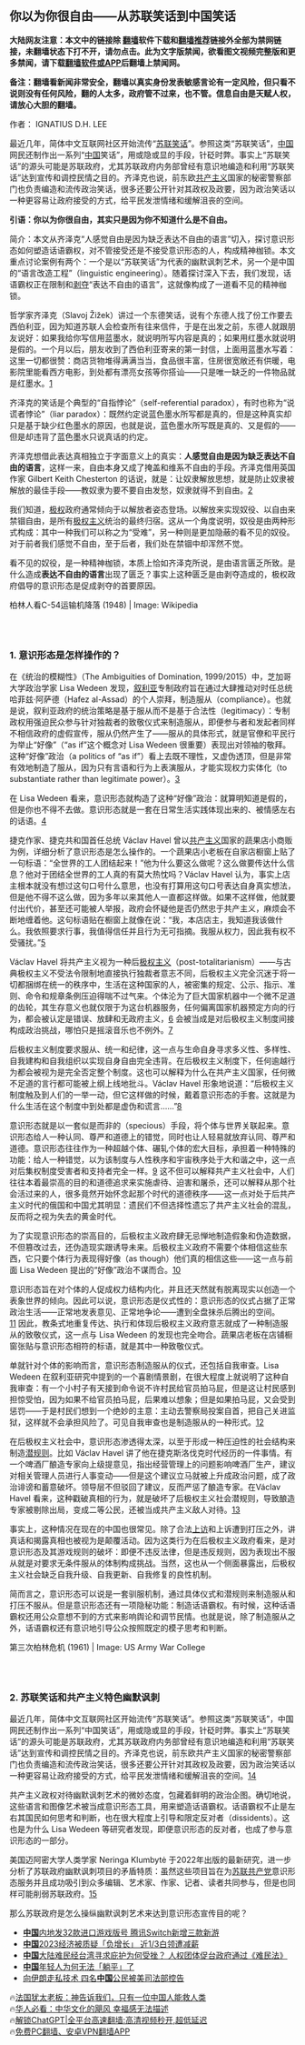  <!-- 面包屑导航 --> <h2>你以为你很自由——从苏联笑话到中国笑话</h2> <p class="notice"><b>大陆网友注意：本文中的链接除 <a href="https://github.com/bannedbook/fanqiang" >翻墙</a>软件下载和<a href="https://github.com/killgcd/justmysocks/blob/master/README.md">翻墙推荐</a>链接外全部为禁网链接，未翻墙状态下打不开，请勿点击。此为文字版禁闻，欲看图文视频完整版和更多禁闻，请下载<a href="https://github.com/bannedbook/fanqiang">翻墙软件或APP</a>后翻墙上禁闻网。</p><p>备注：翻墙看新闻非常安全，翻墙以真实身份发表敏感言论有一定风险，但只看不说则没有任何风险，翻的人太多，政府管不过来，也不管。信息自由是天赋人权，请放心大胆的翻墙。</b></p>  <div class="entry"> <p>作者： IGNATIUS D.H. LEE</p> <p id="summary">最近几年，简体中文互联网社区开始流传“<a href="https://www.bannedbook.org/bnews/tag/%E8%8B%8F%E8%81%94/" class="st_tag internal_tag" rel="tag" title="标签 苏联 下的日志">苏联</a><a href="https://www.bannedbook.org/bnews/tag/%E7%AC%91%E8%AF%9D/" class="st_tag internal_tag" rel="tag" title="标签 笑话 下的日志">笑话</a>”。参照这类“苏联笑话”，<span class='wp_keywordlink_affiliate'><a href="https://www.bannedbook.org/" title="中国" target="_blank">中国</a></span>网民还制作出一系列“<a href="https://www.bannedbook.org/bnews/tag/%E4%B8%AD%E5%9B%BD/" class="st_tag internal_tag" rel="tag" title="标签 中国 下的日志">中国</a>笑话”，用或隐或显的手段，针砭时弊。事实上“苏联笑话”的源头可能是苏联政府，尤其苏联政府内务部曾经有意识地编造和利用“苏联笑话”达到宣传和调控民情之目的。齐泽克也说，前东欧<span class='wp_keywordlink'><a href="https://www.bannedbook.org/forum2/topic6177.html" title="《共产主义的终极目的》" target="_blank">共产主义</a></span>国家的秘密警察部门也负责编造和流传政治笑话，很多还要公开针对其政权及政要，因为政治笑话以一种更容易让政府接受的方式，给平民发泄情绪和缓解沮丧的空间。</p> <p><b>引语：你以为你很自由，其实只是因为你不知道什么是不自由。</b></p> <p>简介：本文从齐泽克“人感觉自由是因为缺乏表达不自由的语言”切入，探讨意识形态如何塑造话语霸权，对不管接受还是不接受意识形态的人，构成精神枷锁。本文重点讨论案例有两个：一个是以“苏联笑话”为代表的幽默讽刺艺术，另一个是中国的“语言改造工程”（linguistic engineering）。随着探讨深入下去，我们发现，话语霸权正在限制和<span class='wp_keywordlink'><a href="https://www.bannedbook.org/forum2/topic21.html" title="《剥夺》 黄建民 著" target="_blank">剥夺</a></span>“表达不自由的语言”，这就像构成了一道看不见的精神枷锁。</p> <p>哲学家齐泽克（Slavoj Žižek）讲过一个东德笑话，说有个东德人找了份工作要去西伯利亚，因为知道苏联人会检查所有往来信件，于是在出发之前，东德人就跟朋友说好：如果我给你写信用蓝墨水，就说明所写内容是真的；如果用红墨水就说明是假的。一个月以后，朋友收到了西伯利亚寄来的第一封信，上面用蓝墨水写着：这里一切都很赞：商店货物堆得满满当当，食品很丰富，住房很宽敞还有供暖，电影院里能看西方电影，到处都有漂亮女孩等你搭讪——只是唯一缺乏的一件物品就是红墨水。<a data-component-name="FootnoteAnchorToDOM" href="https://ignatiusdhleechinese.substack.com/p/e42#footnote-1-137424241" id="footnote-anchor-1-137424241" rel target="_self">1</a></p> <p>齐泽克的笑话是个典型的“自指悖论”（self-referential paradox），有时也称为“说谎者悖论”（liar paradox）：既然约定说蓝色墨水所写都是真的，但是这种真实却只是基于缺少红色墨水的原因，也就是说，蓝色墨水所写既是真的、又是假的——但是却违背了蓝色墨水只说真话的约定。</p> <p>齐泽克想借此表达真相独立于字面意义上的真实：<strong>人感觉自由是因为缺乏表达不自由的语言</strong>，这样一来，自由本身又成了掩盖和维系不自由的手段。齐泽克借用英国作家 Gilbert Keith Chesterton 的话说，就是：让奴隶解放思想，就是防止奴隶被解放的最佳手段——教奴隶为要不要自由发愁，奴隶就得不到自由。<a data-component-name="FootnoteAnchorToDOM" href="https://ignatiusdhleechinese.substack.com/p/e42#footnote-2-137424241" id="footnote-anchor-2-137424241" rel target="_self">2</a></p> <p>我们知道，<a href="https://www.bannedbook.org/bnews/tag/%e6%9e%81%e6%9d%83/" class="st_tag internal_tag" rel="tag" title="标签 极权 下的日志">极权</a>政府通常倾向于以解放者姿态登场。以解放来实现奴役、以自由来禁锢自由，是所有<span class='wp_keywordlink'><a href="https://www.bannedbook.org/forum2/topic223.html" title="极权主义与现代民主" target="_blank">极权主义</a></span>统治的最终归宿。这从一个角度说明，奴役是由两种形式构成：其中一种我们可以称之为“受难”，另一种则是更加隐蔽的看不见的奴役。对于前者我们感觉不自由，至于后者，我们处在禁锢中却浑然不觉。</p> <p>看不见的奴役，是一种精神枷锁，本质上恰如齐泽克所说，是由语言匮乏所致。是什么造成<strong>表达不自由的语言</strong>出现了匮乏？事实上这种匮乏是由剥夺造成的，极权政府倡导的意识形态是促成剥夺的首要原因。</p> <p><a data-component-name="Image2ToDOM" href="https://substackcdn.com/image/fetch/f_auto,q_auto:good,fl_progressive:steep/https%3A%2F%2Fsubstack-post-media.s3.amazonaws.com%2Fpublic%2Fimages%2F6603e268-2185-45a4-903e-9dcec4eed250_766x729.jpeg" rel target="_blank"></a></p> <p>柏林人看C-54运输机降落 (1948) | Image: Wikipedia</p> <h3>&nbsp;</h3> <h3>1. 意识形态是怎样操作的？</h3> <p>在《统治的模糊性》（The Ambiguities of Domination, 1999/2015）中，芝加哥大学政治学家 Lisa Wedeen 发现，<a href="https://www.bannedbook.org/bnews/tag/%e5%8f%99%e5%88%a9%e4%ba%9a/" class="st_tag internal_tag" rel="tag" title="标签 叙利亚 下的日志">叙利亚</a>专制政府旨在通过大肆推动对时任总统哈菲兹·阿萨德（Hafez al-Assad）的个人崇拜，制造服从（compliance）。也就是说，叙利亚政府的统治策略是基于服从而不是基于合法性（legitimacy）：专制政权用强迫民众参与针对独裁者的致敬仪式来制造服从，即便参与者和发起者同样不相信政府的虚假宣传，服从仍然产生了——服从的具体形式，就是官僚和平民行为举止“好像”（“as if”这个概念对 Lisa Wedeen 很重要）表现出对领袖的敬拜。这种“好像”政治（a politics of “as if”）看上去既不理性，又虚伪透顶，但是非常有效地制造了服从，因为只有言语和行为上表演服从，才能实现权力实体化（to substantiate rather than legitimate power）。<a data-component-name="FootnoteAnchorToDOM" href="https://ignatiusdhleechinese.substack.com/p/e42#footnote-3-137424241" id="footnote-anchor-3-137424241" rel target="_self">3</a></p> <p>在 Lisa Wedeen 看来，意识形态就构造了这种“好像”政治：就算明知道是假的，但是你也不得不去做。意识形态就是一套在日常生活实践体现出来的、被情感左右的话语。<a data-component-name="FootnoteAnchorToDOM" href="https://ignatiusdhleechinese.substack.com/p/e42#footnote-4-137424241" id="footnote-anchor-4-137424241" rel target="_self">4</a></p> <p>捷克作家、捷克共和国首任总统 Václav Havel 曾以<a href="https://www.bannedbook.org/bnews/tag/%e5%85%b1%e4%ba%a7%e4%b8%bb%e4%b9%89/" class="st_tag internal_tag" rel="tag" title="标签 共产主义 下的日志">共产主义</a>国家的蔬果店小商贩为例，详细分析了意识形态是怎么操作的。一个蔬果店小老板在自家店橱窗上贴了一句标语：“全世界的工人团结起来！”他为什么要这么做呢？这么做要传达什么信息？他对于团结全世界的工人真的有莫大热忱吗？Václav Havel 认为，事实上店主根本就没有想过这句口号什么意思，也没有打算用这句口号表达自身真实想法，但是他不得不这么做，因为多年以来其他人一直都这样做。如果不这样做，他就要付出代价，甚至还可能被人举报，政府会怀疑他是否仍然忠于共产主义，麻烦会不断地缠着他。这句标语贴在橱窗上就像在说：“我，本店店主，我知道我该做什么。我依照要求行事，我值得信任并且行为无可指摘。我服从权力，因此我有权不受骚扰。”<a data-component-name="FootnoteAnchorToDOM" href="https://ignatiusdhleechinese.substack.com/p/e42#footnote-5-137424241" id="footnote-anchor-5-137424241" rel target="_self">5</a></p>  <p>Václav Havel 将共产主义视为一种后<a href="https://www.bannedbook.org/bnews/tag/%E6%9E%81%E6%9D%83%E4%B8%BB%E4%B9%89/" class="st_tag internal_tag" rel="tag" title="标签 极权主义 下的日志">极权主义</a>（post-totalitarianism）——与古典极权主义不受法令限制地直接执行独裁者意志不同，后极权主义完全沉迷于将一切都捆绑在统一的秩序中，生活在这种国家的人，被密集的规定、公示、指示、准则、命令和规章条例压迫得喘不过气来。个体沦为了巨大国家机器中一个微不足道的齿轮，其生存意义也就仅限于为这台机器服务，任何偏离国家机器预定方向的行为，都会被认定是错误、放肆和无政府主义，<a data-component-name="FootnoteAnchorToDOM" href="https://ignatiusdhleechinese.substack.com/p/e42#footnote-6-137424241" id="footnote-anchor-6-137424241" rel target="_self">6</a>&nbsp;会被当成是对后极权主义制度间接构成政治挑战，哪怕只是摇滚音乐也不例外。<a data-component-name="FootnoteAnchorToDOM" href="https://ignatiusdhleechinese.substack.com/p/e42#footnote-7-137424241" id="footnote-anchor-7-137424241" rel target="_self">7</a></p> <p>后极权主义制度要求服从、统一和纪律，这一点与生命自身寻求多义性、多样性、自我建构和自我组织以实现自身自由完全违背。在后极权主义制度下，任何逾越行为都会被视为是完全否定整个制度。这也可以解释为什么在共产主义国家，任何微不足道的言行都可能被上纲上线地批斗。Václav Havel 形象地说道：“后极权主义制度触及到人们的一举一动，但它这样做的时候，戴着意识形态的手套。这就是为什么生活在这个制度中到处都是虚伪和谎言……”<a data-component-name="FootnoteAnchorToDOM" href="https://ignatiusdhleechinese.substack.com/p/e42#footnote-8-137424241" id="footnote-anchor-8-137424241" rel target="_self">8</a></p> <p>意识形态就是以一套似是而非的（specious）手段，将个体与世界关联起来。意识形态给人一种认同、尊严和道德上的错觉，同时也让人轻易就放弃认同、尊严和道德。意识形态往往作为一种超越个体、碾轧个体的宏大目标，承担着一种特殊的功能：给人一种错觉，以为该制度与人性秩序和宇宙秩序处于大和谐之中，这一点对后集权制度受害者和支持者完全一样。<a data-component-name="FootnoteAnchorToDOM" href="https://ignatiusdhleechinese.substack.com/p/e42#footnote-9-137424241" id="footnote-anchor-9-137424241" rel target="_self">9</a>&nbsp;这不但可以解释共产主义社会中，人们往往本着最崇高的目的和道德追求来实施虐待、迫害和屠杀，还可以解释从那个社会活过来的人，很多竟然开始怀念起那个时代的道德秩序——这一点对处于后共产主义时代的俄国和中国尤其明显：遗民们不但选择性遗忘了共产主义社会的混乱，反而将之视为失去的黄金时代。</p> <p>为了实现意识形态的崇高目的，后极权主义政府肆无忌惮地制造假象和伪造数据，不但篡改过去，还伪造现实跟诱导未来。后极权主义政府不需要个体相信这些东西，它只要个体行为表现得好像（as though）他们真的相信这些——这一点与前面 Lisa Wedeen 提出的“好像”政治不谋而合。<a data-component-name="FootnoteAnchorToDOM" href="https://ignatiusdhleechinese.substack.com/p/e42#footnote-10-137424241" id="footnote-anchor-10-137424241" rel target="_self">10</a></p> <p>意识形态旨在对个体的人促成权力结构内化，并且还天然就有脱离现实以创造一个表象世界的倾向。因此可以说，意识形态是仪式性的：意识形态的仪式占据了正常政治生活——正常地发表意见、正常地争论——遭到全盘抹杀后腾出的空间。<a data-component-name="FootnoteAnchorToDOM" href="https://ignatiusdhleechinese.substack.com/p/e42#footnote-11-137424241" id="footnote-anchor-11-137424241" rel target="_self">11</a>&nbsp;因此，教条式地重复传达、执行和体现后极权主义政府意志就成了一种制造服从的致敬仪式，这一点与 Lisa Wedeen 的发现也完全吻合。蔬果店老板在店铺橱窗张贴与意识形态相符的标语，就是其中一种致敬仪式。</p> <p>单就针对个体的影响而言，意识形态制造服从的仪式，还包括自我审查。Lisa Wedeen 在叙利亚研究中提到的一个喜剧情景剧，在很大程度上就说明了这种自我审查：有一个小村子有天接到命令说不许村民给官员拍马屁，但是这让村民感到担惊受怕，因为如果不给官员拍马屁，后果难以想象；但是如果拍马屁，又会受到惩罚——于是村民们想到一个绝妙的主意：主动去警察局投案自首，把自己关进监狱，这样就不会承担风险了。可见自我审查也是制造服从的一种形式。<a data-component-name="FootnoteAnchorToDOM" href="https://ignatiusdhleechinese.substack.com/p/e42#footnote-12-137424241" id="footnote-anchor-12-137424241" rel target="_self">12</a></p> <p>在后极权主义社会中，意识形态渗透得太深，以至于形成一种压迫性的社会结构来制造<a href="https://www.bannedbook.org/bnews/tag/%e6%bd%9c%e8%a7%84%e5%88%99/" class="st_tag internal_tag" rel="tag" title="标签 潜规则 下的日志">潜规则</a>。比如 Václav Havel 讲了他在捷克斯洛伐克时代经历的一件事情。有一个啤酒厂酿造专家向上级提意见，指出经营管理上的问题影响啤酒厂生产，建议对相关管理人员进行人事变动——但是这个建议立马就被上升成政治问题，成了政治诽谤和蓄意破坏。领导层不但驳回了建议，反而严惩了酿造专家。在Václav Havel 看来，这种戳破真相的行为，就是破坏了后极权主义社会潜规则，导致酿造专家被剔除出局，变成二等公民，还被当成共产主义敌人对待。<a data-component-name="FootnoteAnchorToDOM" href="https://ignatiusdhleechinese.substack.com/p/e42#footnote-13-137424241" id="footnote-anchor-13-137424241" rel target="_self">13</a></p>  <p>事实上，这种情况在现在的中国也很常见。除了合法<span class='wp_keywordlink_affiliate'><a href="https://www.bannedbook.org/bnews/weiquan/" title="上访" target="_blank">上访</a></span>和上诉遭到打压之外，讲真话和揭露真相也被视为是颠覆活动。因为这类行为在后极权主义政府看来，是对意识形态及其游戏规则的破坏：即便不违反法律，但是违反规则，因为表现出不服从就是对要求无条件服从的体制构成挑战。当然，这也从一个侧面暴露出，后极权主义社会缺乏自我升级、自我更新、自我修复的良性机制。</p> <p>简而言之，意识形态可以说是一套驯服机制，通过具体仪式和潜规则来制造服从和打压不服从。但是意识形态还有一项隐秘功能：制造话语霸权。有时候，这种话语霸权还用公众意想不到的方式来影响舆论和调节民情。也就是说，除了制造服从之外，话语霸权还有意识地引导公众按照既定的模子思考和判断。</p> <p><a data-component-name="Image2ToDOM" href="https://substackcdn.com/image/fetch/f_auto,q_auto:good,fl_progressive:steep/https%3A%2F%2Fsubstack-post-media.s3.amazonaws.com%2Fpublic%2Fimages%2Fa6a0ac27-e0a5-47fc-b258-12605eb23cb4_3013x2478.png" rel target="_blank"></a></p> <p>第三次柏林危机 (1961) | Image: US Army War College</p> <h3>&nbsp;</h3> <h3>2. 苏联笑话和共产主义特色幽默讽刺</h3> <p>最近几年，简体中文互联网社区开始流传“苏联笑话”。参照这类“苏联笑话”，中国网民还制作出一系列“中国笑话”，用或隐或显的手段，针砭时弊。事实上“苏联笑话”的源头可能是苏联政府，尤其苏联政府内务部曾经有意识地编造和利用“苏联笑话”达到宣传和调控民情之目的。齐泽克也说，前东欧共产主义国家的秘密警察部门也负责编造和流传政治笑话，很多还要公开针对其政权及政要，因为政治笑话以一种更容易让政府接受的方式，给平民发泄情绪和缓解沮丧的空间。<a data-component-name="FootnoteAnchorToDOM" href="https://ignatiusdhleechinese.substack.com/p/e42#footnote-14-137424241" id="footnote-anchor-14-137424241" rel target="_self">14</a></p> <p>共产主义政权对待幽默讽刺艺术的微妙态度，包藏着鲜明的政治企图。确切地说，这些语言和图像艺术被当成意识形态工具，用来塑造话语霸权。话语霸权不止是左右其国民如何思考和判断，也在很大程度上引导和限定反对者（dissidents）。这也是为什么 Lisa Wedeen 等研究者发现，即便意识形态的反对者，也成了参与意识形态的一部分。</p> <p>美国迈阿密大学人类学家 Neringa Klumbytė 于2022年出版的最新研究，进一步分析了苏联政府幽默讽刺项目的矛盾特质：虽然这些项目旨在为<span class='wp_keywordlink'><a href="https://www.bannedbook.org/forum2/topic1409.html" title="苏联共产党九十三年（沈志华）" target="_blank">苏联共产党</a></span>意识形态服务并且成功吸引到众多编辑、艺术家、作家、记者、读者共同参与，但是也同样可能削弱苏联政府。<a data-component-name="FootnoteAnchorToDOM" href="https://ignatiusdhleechinese.substack.com/p/e42#footnote-15-137424241" id="footnote-anchor-15-137424241" rel target="_self">15</a></p>  <p>那么苏联政府是怎么操纵幽默讽刺艺术来达到意识形态宣传目的呢？</p> <!--<div id="taboola-mid-1"></div>--><ul class='op-related-articles' title='相关阅读'> <li><a href='https://www.bannedbook.org/bnews/itnews/20240202/1995996.html' target='_blank'><b>中国</b>内地发32款进口游戏版号 腾讯Switch新增三款新游</a></li> <li><a href='https://www.bannedbook.org/bnews/baitai/20240202/1995992.html' target='_blank'><b>中国</b>2023经济被质疑「负增长」 近1/3白领遭减薪</a></li> <li><a href='https://www.bannedbook.org/bnews/ssgc/20240202/1995989.html' target='_blank'><b>中国</b>大陆难民经台湾寻求庇护为何受挫？ 人权团体促台政府通过《难民法》</a></li> <li><a href='https://www.bannedbook.org/bnews/ccpdope/20240202/1995981.html' target='_blank'><b>中国</b>年轻人为何无法「躺平」了</a></li> <li><a href='https://www.bannedbook.org/bnews/baitai/20240202/1995979.html' target='_blank'>向伊朗走私技术 四名<b>中国</b>公民被美司法部控告</a></li> </ul> <p class="texttj"> 🔥<a href="https://www.bannedbook.org/bnews/ssgc/20230219/1850782.html" target="_blank">法国犹太老板：神告诉我们，只有一位中国人能救人类</a><br/> 🔥<a href="https://www.bannedbook.org/bnews/comments/20220220/1694796.html" target="_blank">华人必看：中华文化的飓风 幸福感无法描述</a><br/> 🔥<a href="https://github.com/bannedbook/fanqiang/wiki/V2ray%E6%9C%BA%E5%9C%BA" target="_blank">解锁ChatGPT|全平台高速翻墙:高清视频秒开,超低延迟</a><br/> 🔥<a href="https://github.com/bannedbook/fanqiang/wiki/%E7%A6%81%E9%97%BB%E7%BD%91%E5%AE%89%E5%8D%93%E7%BF%BB%E5%A2%99%E6%96%B0%E9%97%BBAPP" target="_blank">免费PC翻墙、安卓VPN翻墙APP</a><br/> </p><p class="src-info"> </p><a name='sharetosocial'></a> <div style="margin-bottom:5px;padding-bottom:5px;clear:both"> <div id="archive-pix-1" class="banner-ads"> <!-- AuctionX Display platform tag START --> <div id="27602x728x90x621x_ADSLOT1" clicktrack="%%CLICK_URL_ESC%%"></div>  <!-- AuctionX Display platform tag END --> </div> <div id="archive-pix-2" class="banner-ads"> <!-- AuctionX Display platform tag START --> <div id="27556x300x250x621x_ADSLOT1" clicktrack="%%CLICK_URL_ESC%%" style="margin:0 auto;text-align:center"></div>  <!-- AuctionX Display platform tag END --> </div> </div>  <div id="archive-pix-1" class="banner-ads"> <!-- AuctionX Display platform tag START --> <div id="27603x728x90x621x_ADSLOT1" clicktrack="%%CLICK_URL_ESC%%"></div>  <!-- AuctionX Display platform tag END --> </div> </div><!--END ENTRY--> 